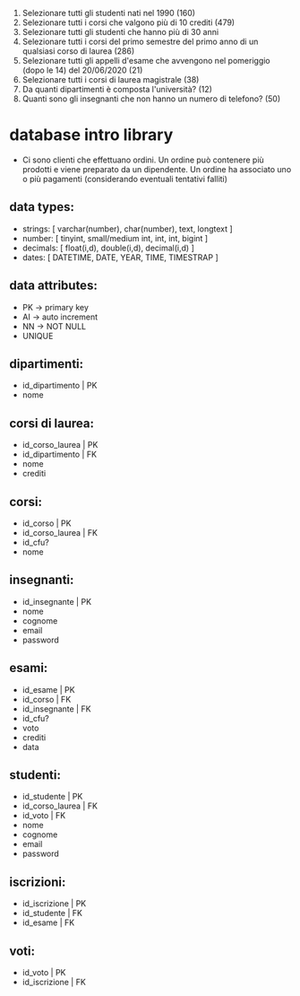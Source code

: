 1. Selezionare tutti gli studenti nati nel 1990 (160)
2. Selezionare tutti i corsi che valgono più di 10 crediti (479)
3. Selezionare tutti gli studenti che hanno più di 30 anni
4. Selezionare tutti i corsi del primo semestre del primo anno di un qualsiasi corso di
laurea (286)
5. Selezionare tutti gli appelli d'esame che avvengono nel pomeriggio (dopo le 14) del
20/06/2020 (21)
6. Selezionare tutti i corsi di laurea magistrale (38)
7. Da quanti dipartimenti è composta l'università? (12)
8. Quanti sono gli insegnanti che non hanno un numero di telefono? (50)


# database intro library
- Ci sono clienti che effettuano ordini.
  Un ordine può contenere più prodotti e viene preparato da un dipendente.
  Un ordine ha associato uno o più pagamenti (considerando eventuali tentativi falliti)       

## data types:
- strings: [ varchar(number), char(number), text, longtext ]
- number: [ tinyint, small/medium int, int, int, bigint ]
- decimals: [ float(i,d), double(i,d), decimal(i,d) ]
- dates: [ DATETIME, DATE, YEAR, TIME, TIMESTRAP ]

## data attributes:
- PK -> primary key
- AI -> auto increment
- NN -> NOT NULL
- UNIQUE 

## dipartimenti:
- id_dipartimento   | PK
- nome

## corsi di laurea:
- id_corso_laurea   | PK
- id_dipartimento   | FK
- nome 
- crediti

## corsi:
- id_corso          | PK
- id_corso_laurea   | FK
- id_cfu?               
- nome

## insegnanti:
- id_insegnante     | PK
- nome
- cognome
- email
- password

## esami:
- id_esame          | PK
- id_corso          | FK
- id_insegnante     | FK             
- id_cfu? 
- voto
- crediti
- data

## studenti:
- id_studente       | PK
- id_corso_laurea   | FK
- id_voto           | FK
- nome
- cognome
- email
- password

## iscrizioni:
- id_iscrizione     | PK
- id_studente       | FK
- id_esame          | FK

## voti:
- id_voto           | PK
- id_iscrizione     | FK












